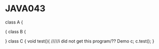 # JAVA043
class A {
	 
  {
class B {
	
}
class C {
	void test(){  /////i did not get this program/??
		Demo c;
		c.test();
	}
 
